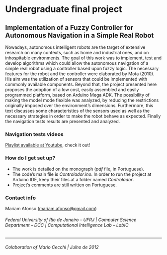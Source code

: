 # **Undergraduate final project** #

## Implementation of a Fuzzy Controller for Autonomous Navigation in a Simple Real Robot ##


Nowadays, autonomous intelligent robots are the target of extensive research on many contexts, such as home and industrial ones, and on inhospitable environments. The goal of this work was to implement, test and develop algorithms which could allow the autonomous navigation of a simple real robot using a controller based upon fuzzy logic. The necessary features for the robot and the controller were elaborated by Mota (2010). His aim was the utilization of sensors that could be implemented with commonly available components. Beyond that, the project presented here proposes the adoption of a low cost, easily assembled and easily programmed platform, based on Arduino Mega ADK. The possibility of making the model mode flexible was analyzed, by reducing the restrictions originally imposed over the environment’s dimensions. Furthermore, this text discusses some characteristics of the sensors used as well as the necessary strategies in order to make the robot behave as expected. Finally the navigation tests results are presented and analyzed.



### Navigation tests videos ###

[Playlist available at Youtube](https://www.youtube.com/playlist?list=PL4_IabyfPD0viO0iUqIIF3dM01i0H3TL6), check it out!



### How do I get set up? ###

* The work is detailed on the monograph (*pdf* file, in Portuguese).
* The code’s main file is *Controlador.ino*. In order to run the project at Arduino IDE, keep their files at a folder named *Controlador*.
* Project’s comments are still written on Portuguese.



### Contact info ###
Mariam Afonso (mariam.afonso@gmail.com)

###### Federal University of Rio de Janeiro – UFRJ   |   Computer Science Department – DCC   |   Computational Intelligence Lab – LabIC ######


***
###### Colaboration of Mario Cecchi  |  Julho de 2012 ######